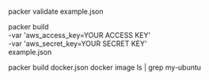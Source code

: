  packer validate example.json
 
 
 packer build \
     -var 'aws_access_key=YOUR ACCESS KEY' \
     -var 'aws_secret_key=YOUR SECRET KEY' \
     example.json
    
     
packer build docker.json
docker image ls | grep my-ubuntu